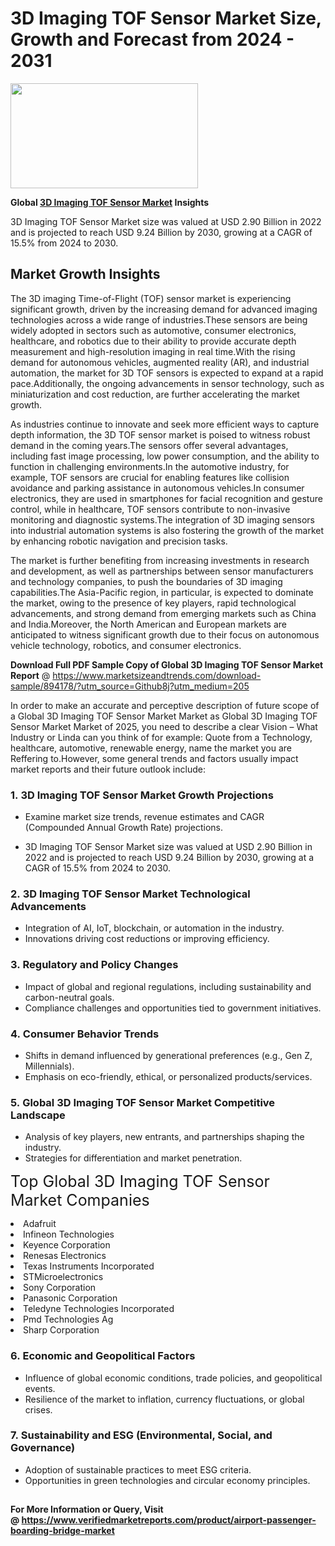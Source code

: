 <H1>3D Imaging TOF Sensor Market Size, Growth and Forecast from 2024 - 2031</H1><img class="aligncenter size-medium wp-image-584254" src="https://thirdeyenews.in/wp-content/uploads/2024/09/Global-Market-Research-300x168.jpeg" alt="" width="300" height="168" /><p><strong>Global&nbsp;<a href="https://www.marketsizeandtrends.com/download-sample/894178/?utm_source=Github8j?utm_medium=205">3D Imaging TOF Sensor Market</a> Insights</strong></p><p>3D Imaging TOF Sensor Market size was valued at USD 2.90 Billion in 2022 and is projected to reach USD 9.24 Billion by 2030, growing at a CAGR of 15.5% from 2024 to 2030.</p><p><h2>Market Growth Insights</h2> <p>The 3D imaging Time-of-Flight (TOF) sensor market is experiencing significant growth, driven by the increasing demand for advanced imaging technologies across a wide range of industries.These sensors are being widely adopted in sectors such as automotive, consumer electronics, healthcare, and robotics due to their ability to provide accurate depth measurement and high-resolution imaging in real time.With the rising demand for autonomous vehicles, augmented reality (AR), and industrial automation, the market for 3D TOF sensors is expected to expand at a rapid pace.Additionally, the ongoing advancements in sensor technology, such as miniaturization and cost reduction, are further accelerating the market growth.</p> <p></p> <p>As industries continue to innovate and seek more efficient ways to capture depth information, the 3D TOF sensor market is poised to witness robust demand in the coming years.The sensors offer several advantages, including fast image processing, low power consumption, and the ability to function in challenging environments.In the automotive industry, for example, TOF sensors are crucial for enabling features like collision avoidance and parking assistance in autonomous vehicles.In consumer electronics, they are used in smartphones for facial recognition and gesture control, while in healthcare, TOF sensors contribute to non-invasive monitoring and diagnostic systems.The integration of 3D imaging sensors into industrial automation systems is also fostering the growth of the market by enhancing robotic navigation and precision tasks.<p>The market is further benefiting from increasing investments in research and development, as well as partnerships between sensor manufacturers and technology companies, to push the boundaries of 3D imaging capabilities.The Asia-Pacific region, in particular, is expected to dominate the market, owing to the presence of key players, rapid technological advancements, and strong demand from emerging markets such as China and India.Moreover, the North American and European markets are anticipated to witness significant growth due to their focus on autonomous vehicle technology, robotics, and consumer electronics.</p> <p></p><p><span class=""><strong>Download Full PDF Sample Copy of Global 3D Imaging TOF Sensor Market Report</strong> @ <a href="https://www.marketsizeandtrends.com/download-sample/894178/?utm_source=Github8j?utm_medium=205" target="_blank">https://www.marketsizeandtrends.com/download-sample/894178/?utm_source=Github8j?utm_medium=205</a></span></p><p>In order to make an accurate and perceptive description of future scope of a Global&nbsp;3D Imaging TOF Sensor Market Market as Global&nbsp;3D Imaging TOF Sensor Market Market of 2025, you need to describe a clear Vision &ndash; What Industry or Linda can you think of for example: Quote from a Technology, healthcare, automotive, renewable energy, name the market you are Reffering to.However, some general trends and factors usually impact market reports and their future outlook include:</p><h3>1.&nbsp;<strong>3D Imaging TOF Sensor Market Growth Projections</strong></h3><ul><li>Examine market size trends, revenue estimates and CAGR (Compounded Annual Growth Rate) projections.</li><li><p>3D Imaging TOF Sensor Market size was valued at USD 2.90 Billion in 2022 and is projected to reach USD 9.24 Billion by 2030, growing at a CAGR of 15.5% from 2024 to 2030.</p></li></ul><h3>2.&nbsp;<strong>3D Imaging TOF Sensor Market Technological Advancements</strong></h3><ul><li>Integration of AI, IoT, blockchain, or automation in the industry.</li><li>Innovations driving cost reductions or improving efficiency.</li></ul><h3>3.&nbsp;<strong>Regulatory and Policy Changes</strong></h3><ul><li>Impact of global and regional regulations, including sustainability and carbon-neutral goals.</li><li>Compliance challenges and opportunities tied to government initiatives.</li></ul><h3>4.&nbsp;<strong>Consumer Behavior Trends</strong></h3><ul><li>Shifts in demand influenced by generational preferences (e.g., Gen Z, Millennials).</li><li>Emphasis on eco-friendly, ethical, or personalized products/services.</li></ul><h3>5.&nbsp;<strong>Global 3D Imaging TOF Sensor Market Competitive Landscape</strong></h3><ul><li>Analysis of key players, new entrants, and partnerships shaping the industry.</li><li>Strategies for differentiation and market penetration.</li></ul><p data-pm-slice="1 1 []"><span style="color: inherit; font-family: inherit; font-size: 25px;">Top Global 3D Imaging TOF Sensor Market Companies</span></p><div class="" data-test-id=""><p><li>Adafruit</li><li> Infineon Technologies</li><li> Keyence Corporation</li><li> Renesas Electronics</li><li> Texas Instruments Incorporated</li><li> STMicroelectronics</li><li> Sony Corporation</li><li> Panasonic Corporation</li><li> Teledyne Technologies Incorporated</li><li> Pmd Technologies Ag</li><li> Sharp Corporation</li></p></div><h3>6.&nbsp;<strong>Economic and Geopolitical Factors</strong></h3><ul><li>Influence of global economic conditions, trade policies, and geopolitical events.</li><li>Resilience of the market to inflation, currency fluctuations, or global crises.</li></ul><h3>7.&nbsp;<strong>Sustainability and ESG (Environmental, Social, and Governance)</strong></h3><ul><li>Adoption of sustainable practices to meet ESG criteria.</li><li>Opportunities in green technologies and circular economy principles.</li></ul><h2><strong style="font-size: 14px;">For More Information or Query, Visit @&nbsp;</strong><a style="background-color: #ffffff; font-size: 14px;" href="https://www.marketsizeandtrends.com/report/3d-imaging-tof-sensor-market/" target="_blank">https://www.verifiedmarketreports.com/product/airport-passenger-boarding-bridge-market</a></h2>